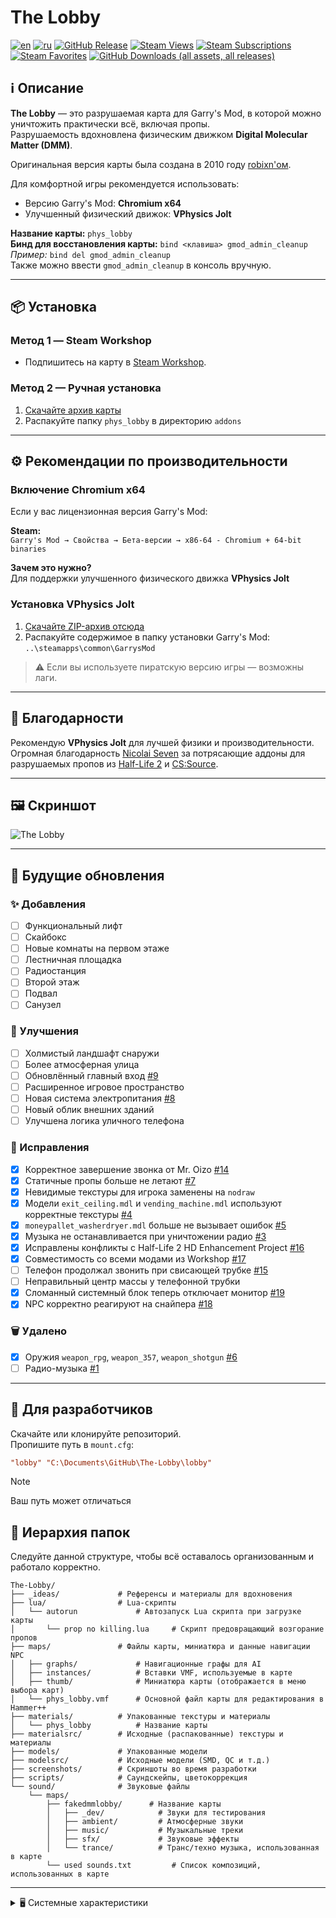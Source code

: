 
# The Lobby

[![en][lang_en]](README.md)
[![ru][lang_ru]](README-RU.md)
[![GitHub Release][version_map]][latest_release]
[![Steam Views][steamviews]][steam_workshop]
[![Steam Subscriptions][steamsub]][steam_workshop]
[![Steam Favorites][steamfav]][steam_workshop]
[![GitHub Downloads (all assets, all releases)][downloads]][all_releases]

## ℹ️ Описание

**The Lobby** — это разрушаемая карта для Garry's Mod, в которой можно уничтожить практически всё, включая пропы.  
Разрушаемость вдохновлена физическим движком **Digital Molecular Matter (DMM)**.

Оригинальная версия карты была создана в 2010 году [robixn'ом][robixn_showcase_physlobby].

Для комфортной игры рекомендуется использовать:
- Версию Garry's Mod: **Chromium x64**
- Улучшенный физический движок: **VPhysics Jolt**

**Название карты:** `phys_lobby`  
**Бинд для восстановления карты:** `bind <клавиша> gmod_admin_cleanup`  
*Пример:* `bind del gmod_admin_cleanup`  
Также можно ввести `gmod_admin_cleanup` в консоль вручную.

---

## 📦 Установка

### Метод 1 — Steam Workshop

- Подпишитесь на карту в [Steam Workshop][steam_workshop].

### Метод 2 — Ручная установка

1. [Скачайте архив карты][download_latest_map]
2. Распакуйте папку `phys_lobby` в директорию `addons`

---

## ⚙️ Рекомендации по производительности

### Включение Chromium x64

Если у вас лицензионная версия Garry's Mod:

**Steam:**  
`Garry's Mod → Свойства → Бета-версии → x86-64 - Chromium + 64-bit binaries`

**Зачем это нужно?**  
Для поддержки улучшенного физического движка **VPhysics Jolt**

### Установка VPhysics Jolt

1. [Скачайте ZIP-архив отсюда][vphysics_gmod_build]
2. Распакуйте содержимое в папку установки Garry's Mod:  
   `..\steamapps\common\GarrysMod`

> ⚠️ Если вы используете пиратскую версию игры — возможны лаги.

---

## 🙏 Благодарности

Рекомендую **VPhysics Jolt** для лучшей физики и производительности.  
Огромная благодарность [Nicolai Seven][author_nicolai] за потрясающие аддоны для разрушаемых пропов из [Half-Life 2][author_nicolai_hl2] и [CS:Source][author_nicolai_css].

---

## 🖼️ Скриншот

![The Lobby][phys_lobby_compare]

---

## 📝 Будущие обновления

### ✨ Добавления

- [ ] Функциональный лифт  
- [ ] Скайбокс  
- [ ] Новые комнаты на первом этаже  
- [ ] Лестничная площадка  
- [ ] Радиостанция  
- [ ] Второй этаж  
- [ ] Подвал  
- [ ] Санузел  

### 🔧 Улучшения

- [ ] Холмистый ландшафт снаружи  
- [ ] Более атмосферная улица  
- [ ] Обновлённый главный вход [#9]  
- [ ] Расширенное игровое пространство  
- [ ] Новая система электропитания [#8]  
- [ ] Новый облик внешних зданий  
- [ ] Улучшена логика уличного телефона  

### 🐛 Исправления

- [x] Корректное завершение звонка от Mr. Oizo [#14]  
- [x] Статичные пропы больше не летают [#7]  
- [x] Невидимые текстуры для игрока заменены на `nodraw`  
- [x] Модели `exit_ceiling.mdl` и `vending_machine.mdl` используют корректные текстуры [#4]  
- [x] `moneypallet_washerdryer.mdl` больше не вызывает ошибок [#5]  
- [x] Музыка не останавливается при уничтожении радио [#3]  
- [x] Исправлены конфликты с Half-Life 2 HD Enhancement Project [#16]  
- [x] Совместимость со всеми модами из Workshop [#17]  
- [ ] Телефон продолжал звонить при свисающей трубке [#15]  
- [ ] Неправильный центр массы у телефонной трубки  
- [x] Сломанный системный блок теперь отключает монитор [#19]  
- [x] NPC корректно реагируют на снайпера [#18]  

### 🗑️ Удалено

- [x] Оружия `weapon_rpg`, `weapon_357`, `weapon_shotgun` [#6]  
- [ ] Радио-музыка [#1]  

---

## 🔧 Для разработчиков

Скачайте или клонируйте репозиторий.  
Пропишите путь в `mount.cfg`:

```cfg
"lobby" "C:\Documents\GitHub\The-Lobby\lobby"
```

> [!NOTE]
> Ваш путь может отличаться

## 📂 Иерархия папок

Следуйте данной структуре, чтобы всё оставалось организованным и работало корректно.

```
The-Lobby/
├── _ideas/             # Референсы и материалы для вдохновения
├── lua/                # Lua-скрипты
│   └── autorun             # Автозапуск Lua скрипта при загрузке карты
│       └── prop no killing.lua     # Скрипт предовращающий возгорание пропов
├── maps/               # Файлы карты, миниатюра и данные навигации NPC
│   ├── graphs/             # Навигационные графы для AI
│   ├── instances/          # Вставки VMF, используемые в карте
│   ├── thumb/              # Миниатюра карты (отображается в меню выбора карт)
│   └── phys_lobby.vmf      # Основной файл карты для редактирования в Hammer++
├── materials/          # Упакованные текстуры и материалы
│   └── phys_lobby          # Название карты
├── materialsrc/        # Исходные (распакованные) текстуры и материалы
├── models/             # Упакованные модели
├── modelsrc/           # Исходные модели (SMD, QC и т.д.)
├── screenshots/        # Скриншоты во время разработки
├── scripts/            # Саундскейпы, цветокоррекция
└── sound/              # Звуковые файлы
    └── maps/
        ├── fakedmmlobby/      # Название карты
        │   ├── _dev/            # Звуки для тестирования
        │   ├── ambient/         # Атмосферные звуки
        │   ├── music/           # Музыкальные треки
        │   ├── sfx/             # Звуковые эффекты
        │   └── trance/          # Транс/техно музыка, использованная в карте
        └── used sounds.txt         # Список композиций, использованных в карте
```

---

<details>
<summary>🖥️ Системные характеристики</summary>
29 октября 2023 — была приобретена GTX 1660 Super 6GB за 3200 лей
</details>

<!-- shields.io -->
[lang_en]: https://img.shields.io/badge/lang-English%20%F0%9F%87%AC%F0%9F%87%A7-white
[lang_ru]: https://img.shields.io/badge/%D1%8F%D0%B7%D1%8B%D0%BA-%D0%A0%D1%83%D1%81%D1%81%D0%BA%D0%B8%D0%B9%20%F0%9F%87%B7%F0%9F%87%BA-white
[latest_release]: https://github.com/boxden/The-Lobby/releases/tag/v1.0.1
[all_releases]: https://github.com/boxden/The-Lobby/releases
[version_map]: https://img.shields.io/github/v/release/boxden/The-Lobby
[steamviews]: https://img.shields.io/steam/views/2886996246
[steamsub]: https://img.shields.io/steam/subscriptions/2886996246
[steamfav]: https://img.shields.io/steam/favorites/2886996246
[downloads]: https://img.shields.io/github/downloads/boxden/The-Lobby/total

<!-- Links -->
[robixn_showcase_physlobby]: https://www.youtube.com/watch?v=N7MYttLnHpA
[steam_workshop]: https://steamcommunity.com/sharedfiles/filedetails/?id=2886996246
[phys_lobby_compare]: https://all-mods.ru/wp-content/uploads/2022/11/phys_lobby.gif
[vphysics_gmod_build]: https://github.com/misyltoad/VPhysics-Jolt/releases/download/0.20/vphysics_jolt_0.20_gmod_win64.zip
[download_latest_map]: https://github.com/boxden/The-Lobby/releases/download/v1.0.1/the_lobby_2886996246.7z
[author_nicolai]: https://steamcommunity.com/id/nicolai_seven
[author_nicolai_hl2]: https://steamcommunity.com/sharedfiles/filedetails/?id=767948098
[author_nicolai_css]: https://steamcommunity.com/sharedfiles/filedetails/?id=2701419409

<!-- Issues -->
[#1]: https://github.com/boxden/The-Lobby/issues/1
[#3]: https://github.com/boxden/The-Lobby/issues/3
[#4]: https://github.com/boxden/The-Lobby/issues/4
[#5]: https://github.com/boxden/The-Lobby/issues/5
[#6]: https://github.com/boxden/The-Lobby/issues/6
[#7]: https://github.com/boxden/The-Lobby/issues/7
[#8]: https://github.com/boxden/The-Lobby/issues/8
[#9]: https://github.com/boxden/The-Lobby/issues/9
[#14]: https://github.com/boxden/The-Lobby/issues/14
[#15]: https://github.com/boxden/The-Lobby/issues/15
[#16]: https://github.com/boxden/The-Lobby/issues/16
[#17]: https://github.com/boxden/The-Lobby/issues/17
[#18]: https://github.com/boxden/The-Lobby/issues/18
[#19]: https://github.com/boxden/The-Lobby/issues/19
